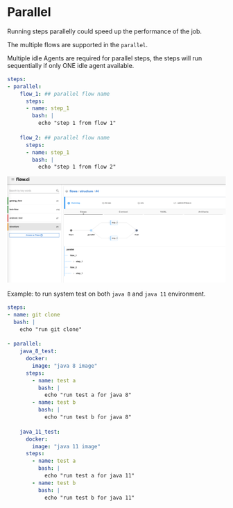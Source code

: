 # Parallel

Running steps parallelly could speed up the performance of the job.

The multiple flows are supported in the `parallel`.

Multiple idle Agents are required for parallel steps, the steps will run sequentially if only ONE idle agent available.

```yaml
steps:
- parallel:
    flow_1: ## parallel flow name
      steps:
      - name: step_1
        bash: |
          echo "step 1 from flow 1"
            
    flow_2: ## parallel flow name
      steps:
      - name: step_1
        bash: |
          echo "step 1 from flow 2"

```

![parallel](../../images/job/parallel.png)

Example: to run system test on both `java 8` and `java 11` environment.

```yaml
steps:
- name: git clone
  bash: |
    echo "run git clone"

- parallel:
    java_8_test:
      docker:
        image: "java 8 image"
      steps:
        - name: test a
          bash: |
            echo "run test a for java 8"
        - name: test b
          bash: |
            echo "run test b for java 8"

    java_11_test:
      docker:
        image: "java 11 image"
      steps:
        - name: test a
          bash: |
            echo "run test a for java 11"
        - name: test b
          bash: |
            echo "run test b for java 11"
```